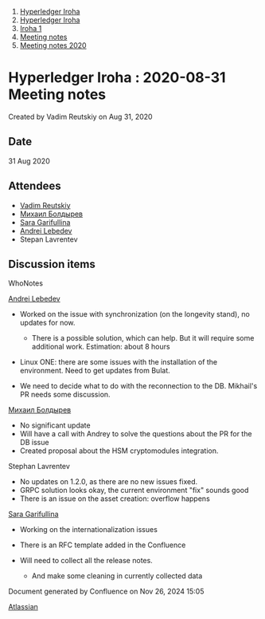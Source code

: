 1. [Hyperledger Iroha](index.html)
2. [Hyperledger Iroha](Hyperledger-Iroha_20873224.html)
3. [Iroha 1](Iroha-1_21015959.html)
4. [Meeting notes](Meeting-notes_21016018.html)
5. [Meeting notes 2020](Meeting-notes-2020_21016022.html)

# Hyperledger Iroha : 2020-08-31 Meeting notes

Created by Vadim Reutskiy on Aug 31, 2020

## Date

31 Aug 2020

## Attendees

- [Vadim Reutskiy](https://lf-hyperledger.atlassian.net/wiki/people/5b8d04b72786fb2bf79a7405?ref=confluence)
- [Михаил Болдырев](https://lf-hyperledger.atlassian.net/wiki/people/557058:584193b8-9303-4b5a-8cb3-8153294c8cc2?ref=confluence)
- [Sara Garifullina](https://lf-hyperledger.atlassian.net/wiki/people/5b6c115b2c9bd83c03707f95?ref=confluence)
- [Andrei Lebedev](https://lf-hyperledger.atlassian.net/wiki/people/557058:c02f1b3d-42e6-4519-ba84-2d0476dccbc9?ref=confluence)
- Stepan Lavrentev

## Discussion items

WhoNotes

[Andrei Lebedev](https://lf-hyperledger.atlassian.net/wiki/people/557058:c02f1b3d-42e6-4519-ba84-2d0476dccbc9?ref=confluence)

- Worked on the issue with synchronization (on the longevity stand), no updates for now.
  
  - There is a possible solution, which can help. But it will require some additional work. Estimation: about 8 hours
- Linux ONE: there are some issues with the installation of the environment. Need to get updates from Bulat.
- We need to decide what to do with the reconnection to the DB. Mikhail's PR needs some discussion.

[Михаил Болдырев](https://lf-hyperledger.atlassian.net/wiki/people/557058:584193b8-9303-4b5a-8cb3-8153294c8cc2?ref=confluence)  

- No significant update
- Will have a call with Andrey to solve the questions about the PR for the DB issue
- Created proposal about the HSM cryptomodules integration.

Stephan Lavrentev

- No updates on 1.2.0, as there are no new issues fixed.
- GRPC solution looks okay, the current environment "fix" sounds good
- There is an issue on the asset creation: overflow happens

[Sara Garifullina](https://lf-hyperledger.atlassian.net/wiki/people/5b6c115b2c9bd83c03707f95?ref=confluence)

- Working on the internationalization issues
- There is an RFC template added in the Confluence
- Will need to collect all the release notes.
  
  - And make some cleaning in currently collected data

Document generated by Confluence on Nov 26, 2024 15:05

[Atlassian](http://www.atlassian.com/)
